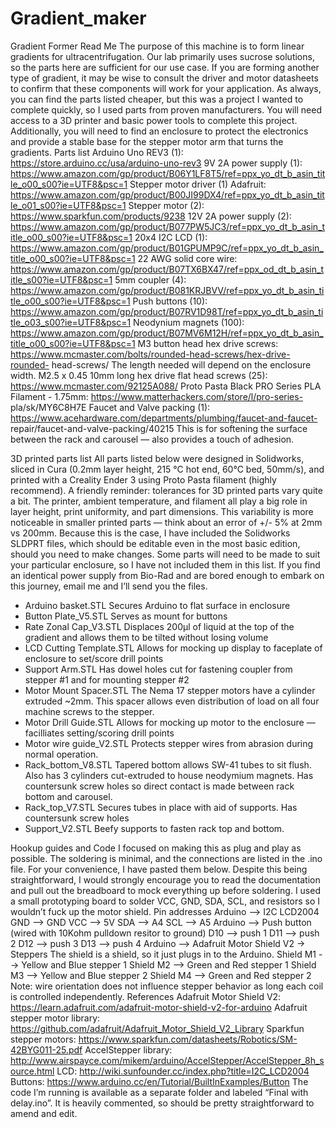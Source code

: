 # Gradient_maker
Gradient Former Read Me
The purpose of this machine is to form linear gradients for ultracentrifugation. Our lab primarily uses sucrose solutions, so the parts here are sufficient for our use case. If you are forming another type of gradient, it may be wise to consult the driver and motor datasheets to confirm that these components will work for your application. As always, you can find the parts listed cheaper, but this was a project I wanted to complete quickly, so I used parts from proven manufacturers. You will need access to a 3D printer and basic power tools to complete this project. Additionally, you will need to find an enclosure to protect the electronics and provide a stable base for the stepper motor arm that turns the gradients.
Parts list
Arduino Uno REV3 (1): https://store.arduino.cc/usa/arduino-uno-rev3 9V 2A power supply (1):
https://www.amazon.com/gp/product/B06Y1LF8T5/ref=ppx_yo_dt_b_asin_title_o00_s00?ie=UTF8&psc=1
Stepper motor driver (1) Adafruit:
https://www.amazon.com/gp/product/B00JI99DX4/ref=ppx_yo_dt_b_asin_title_o01_s00?ie=UTF8&psc=1 Stepper motor (2): https://www.sparkfun.com/products/9238
12V 2A power supply (2):
https://www.amazon.com/gp/product/B077PW5JC3/ref=ppx_yo_dt_b_asin_title_o00_s00?ie=UTF8&psc=1
20x4 I2C LCD (1):
https://www.amazon.com/gp/product/B01GPUMP9C/ref=ppx_yo_dt_b_asin_title_o00_s00?ie=UTF8&psc=1
22 AWG solid core wire:
https://www.amazon.com/gp/product/B07TX6BX47/ref=ppx_od_dt_b_asin_title_s00?ie=UTF8&psc=1
5mm coupler (4):
https://www.amazon.com/gp/product/B081KRJBVV/ref=ppx_yo_dt_b_asin_title_o00_s00?ie=UTF8&psc=1
Push buttons (10):
https://www.amazon.com/gp/product/B07RV1D98T/ref=ppx_yo_dt_b_asin_title_o03_s00?ie=UTF8&psc=1
Neodynium magnets (100):
https://www.amazon.com/gp/product/B07MV6M12H/ref=ppx_yo_dt_b_asin_title_o00_s00?ie=UTF8&psc=1
M3 button head hex drive screws: https://www.mcmaster.com/bolts/rounded-head-screws/hex-drive-rounded- head-screws/
The length needed will depend on the enclosure width.
M2.5 x 0.45 10mm long hex drive flat head screws (25): https://www.mcmaster.com/92125A088/
Proto Pasta Black PRO Series PLA Filament - 1.75mm: https://www.matterhackers.com/store/l/pro-series-
pla/sk/MY6C8H7E
Faucet and Valve packing (1): https://www.acehardware.com/departments/plumbing/faucet-and-faucet- repair/faucet-and-valve-packing/40215
This is for softening the surface between the rack and carousel — also provides a touch of adhesion.
                 
3D printed parts list
All parts listed below were designed in Solidworks, sliced in Cura (0.2mm layer height, 215 °C hot end, 60°C bed, 50mm/s), and printed with a Creality Ender 3 using Proto Pasta filament (highly recommend). A friendly reminder: tolerances for 3D printed parts vary quite a bit. The printer, ambient temperature, and filament all play a big role in layer height, print uniformity, and part dimensions. This variability is more noticeable in smaller printed parts — think about an error of +/- 5% at 2mm vs 200mm. Because this is the case, I have included the Solidworks SLDPRT files, which should be editable even in the most basic edition, should you need to make changes. Some parts will need to be made to suit your particular enclosure, so I have not included them in this list. If you find an identical power supply from Bio-Rad and are bored enough to embark on this journey, email me and I’ll send you the files.
- Arduino basket.STL
Secures Arduino to flat surface in enclosure
- Button Plate_V5.STL
Serves as mount for buttons
- Rate Zonal Cap_V3.STL
Displaces 200μl of liquid at the top of the gradient and allows them to be tilted without losing volume
- LCD Cutting Template.STL
Allows for mocking up display to faceplate of enclosure to set/score drill points
- Support Arm.STL
Has dowel holes cut for fastening coupler from stepper #1 and for mounting stepper #2
- Motor Mount Spacer.STL
The Nema 17 stepper motors have a cylinder extruded ~2mm. This spacer allows even distribution of
load on all four machine screws to the stepper.
- Motor Drill Guide.STL
Allows for mocking up motor to the enclosure — facilliates setting/scoring drill points
- Motor wire guide_V2.STL
Protects stepper wires from abrasion during normal operation.
- Rack_bottom_V8.STL
Tapered bottom allows SW-41 tubes to sit flush. Also has 3 cylinders cut-extruded to house neodymium
magnets. Has countersunk screw holes so direct contact is made between rack bottom and carousel.
- Rack_top_V7.STL
Secures tubes in place with aid of supports. Has countersunk screw holes
- Support_V2.STL
Beefy supports to fasten rack top and bottom.

Hookup guides and Code
I focused on making this as plug and play as possible. The soldering is minimal, and the connections are listed in the .ino file. For your convenience, I have pasted them below. Despite this being straightforward, I would strongly encourage you to read the documentation and pull out the breadboard to mock everything up before soldering. I used a small prototyping board to solder VCC, GND, SDA, SCL, and resistors so I wouldn’t fuck up the motor shield.
Pin addresses
Arduino --> I2C LCD2004 GND --> GND
VCC --> 5V
SDA --> A4
SCL --> A5
Arduino --> Push button (wired with 10Kohm pulldown resitor to ground) D10 --> push 1
D11 --> push 2
D12 --> push 3
D13 --> push 4
Arduino --> Adafruit Motor Shield V2 -> Steppers
The shield is a shield, so it just plugs in to the Arduino. Shield M1 --> Yellow and Blue stepper 1
Shield M2 --> Green and Red stepper 1
Shield M3 --> Yellow and Blue stepper 2
Shield M4 --> Green and Red stepper 2
Note: wire orientation does not influence stepper behavior as long each coil is controlled independently.
References
Adafruit Motor Shield V2: https://learn.adafruit.com/adafruit-motor-shield-v2-for-arduino
Adafruit stepper motor library: https://github.com/adafruit/Adafruit_Motor_Shield_V2_Library
Sparkfun stepper motors: https://www.sparkfun.com/datasheets/Robotics/SM-42BYG011-25.pdf AccelStepper library: http://www.airspayce.com/mikem/arduino/AccelStepper/AccelStepper_8h_source.html LCD: http://wiki.sunfounder.cc/index.php?title=I2C_LCD2004
Buttons: https://www.arduino.cc/en/Tutorial/BuiltInExamples/Button
The code I’m running is available as a separate folder and labeled “Final with delay.ino”. It is heavily commented, so should be pretty straightforward to amend and edit.
